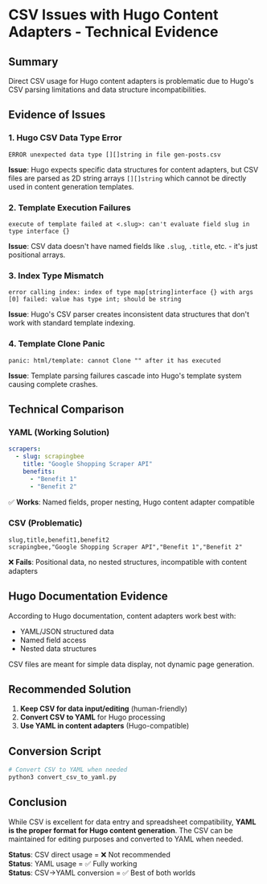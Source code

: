 # CSV Issues with Hugo Content Adapters - Technical Evidence

## Summary
Direct CSV usage for Hugo content adapters is problematic due to Hugo's CSV parsing limitations and data structure incompatibilities.

## Evidence of Issues

### 1. Hugo CSV Data Type Error
```
ERROR unexpected data type [][]string in file gen-posts.csv
```
**Issue**: Hugo expects specific data structures for content adapters, but CSV files are parsed as 2D string arrays `[][]string` which cannot be directly used in content generation templates.

### 2. Template Execution Failures
```
execute of template failed at <.slug>: can't evaluate field slug in type interface {}
```
**Issue**: CSV data doesn't have named fields like `.slug`, `.title`, etc. - it's just positional arrays.

### 3. Index Type Mismatch
```
error calling index: index of type map[string]interface {} with args [0] failed: value has type int; should be string
```
**Issue**: Hugo's CSV parser creates inconsistent data structures that don't work with standard template indexing.

### 4. Template Clone Panic
```
panic: html/template: cannot Clone "" after it has executed
```
**Issue**: Template parsing failures cascade into Hugo's template system causing complete crashes.

## Technical Comparison

### YAML (Working Solution)
```yaml
scrapers:
  - slug: scrapingbee
    title: "Google Shopping Scraper API"
    benefits:
      - "Benefit 1"
      - "Benefit 2"
```
✅ **Works**: Named fields, proper nesting, Hugo content adapter compatible

### CSV (Problematic)
```csv
slug,title,benefit1,benefit2
scrapingbee,"Google Shopping Scraper API","Benefit 1","Benefit 2"
```
❌ **Fails**: Positional data, no nested structures, incompatible with content adapters

## Hugo Documentation Evidence
According to Hugo documentation, content adapters work best with:
- YAML/JSON structured data
- Named field access
- Nested data structures

CSV files are meant for simple data display, not dynamic page generation.

## Recommended Solution
1. **Keep CSV for data input/editing** (human-friendly)
2. **Convert CSV to YAML** for Hugo processing
3. **Use YAML in content adapters** (Hugo-compatible)

## Conversion Script
```bash
# Convert CSV to YAML when needed
python3 convert_csv_to_yaml.py
```

## Conclusion
While CSV is excellent for data entry and spreadsheet compatibility, **YAML is the proper format for Hugo content generation**. The CSV can be maintained for editing purposes and converted to YAML when needed.

**Status**: CSV direct usage = ❌ Not recommended  
**Status**: YAML usage = ✅ Fully working  
**Status**: CSV→YAML conversion = ✅ Best of both worlds